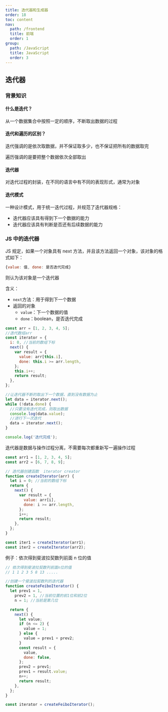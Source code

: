 ```yaml
---
title: 迭代器和生成器
order: 18
toc: content
nav:
  path: /frontend
  title: 前端
  order: 1
group:
  path: /JavaScript
  title: JavaScript
  order: 3
---
```


## 迭代器

### 背景知识

#### 什么是迭代？

从一个数据集合中按照一定的顺序，不断取出数据的过程

#### 迭代和遍历的区别？

迭代强调的是依次取数据，并不保证取多少，也不保证把所有的数据取完

遍历强调的是要把整个数据依次全部取出

#### 迭代器

对迭代过程的封装，在不同的语言中有不同的表现形式，通常为对象

#### 迭代模式

一种设计模式，用于统一迭代过程，并规范了迭代器规格：

- 迭代器应该具有得到下一个数据的能力
- 迭代器应该具有判断是否还有后续数据的能力

### JS 中的迭代器

JS 规定，如果一个对象具有 next 方法，并且该方法返回一个对象，该对象的格式如下：

```js
{value: 值, done: 是否迭代完成}
```

则认为该对象是一个迭代器

含义：

- `next`方法：用于得到下一个数据
- 返回的对象
  - `value`：下一个数据的值
  - `done`：boolean，是否迭代完成

```js
const arr = [1, 2, 3, 4, 5];
//迭代数组arr
const iterator = {
  i: 0, //当前的数组下标
  next() {
    var result = {
      value: arr[this.i],
      done: this.i >= arr.length,
    };
    this.i++;
    return result;
  },
};

//让迭代器不断的取出下一个数据，直到没有数据为止
let data = iterator.next();
while (!data.done) {
  //只要没有迭代完成，则取出数据
  console.log(data.value);
  //进行下一次迭代
  data = iterator.next();
}

console.log('迭代完成');
```

迭代器是数据与操作过程分离，不需要每次都重新写一遍操作过程

```js
const arr1 = [1, 2, 3, 4, 5];
const arr2 = [6, 7, 8, 9];

// 迭代器创建函数  iterator creator
function createIterator(arr) {
  let i = 0; //当前的数组下标
  return {
    next() {
      var result = {
        value: arr[i],
        done: i >= arr.length,
      };
      i++;
      return result;
    },
  };
}

const iter1 = createIterator(arr1);
const iter2 = createIterator(arr2);
```

例子：依次得到斐波拉契数列前面 n 位的值

```js
// 依次得到斐波拉契数列前面n位的值
// 1 1 2 3 5 8 13 .....

//创建一个斐波拉契数列的迭代器
function createFeiboIterator() {
  let prev1 = 1,
    prev2 = 1, //当前位置的前1位和前2位
    n = 1; //当前是第几位

  return {
    next() {
      let value;
      if (n <= 2) {
        value = 1;
      } else {
        value = prev1 + prev2;
      }
      const result = {
        value,
        done: false,
      };
      prev2 = prev1;
      prev1 = result.value;
      n++;
      return result;
    },
  };
}

const iterator = createFeiboIterator();
```

